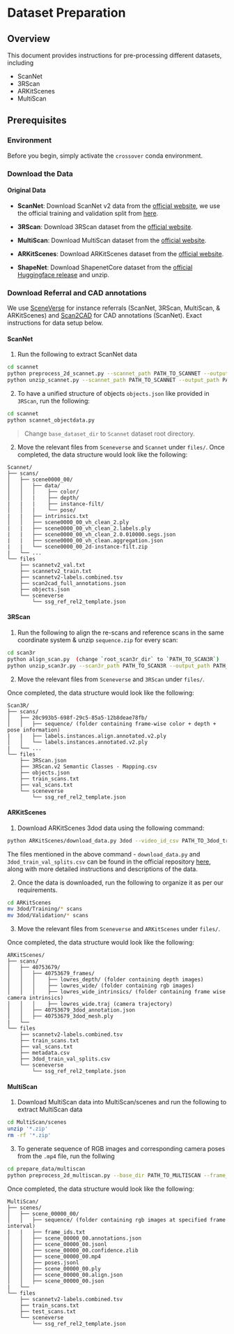 # Dataset Preparation

## Overview

This document provides instructions for pre-processing different datasets, including 
- ScanNet
- 3RScan
- ARKitScenes
- MultiScan

## Prerequisites

### Environment
Before you begin, simply activate the `crossover` conda environment.

### Download the Data

#### Original Data
- **ScanNet**: Download ScanNet v2 data from the [official website](https://github.com/ScanNet/ScanNet), we use the official training and validation split from [here](https://github.com/ScanNet/ScanNet/tree/master/Tasks/Benchmark).

- **3RScan**: Download 3RScan dataset from the [official website](https://github.com/WaldJohannaU/3RScan).

- **MultiScan**: Download MultiScan dataset from the [official website](https://github.com/smartscenes/multiscan).

- **ARKitScenes**: Download ARKitScenes dataset from the [official website](https://github.com/apple/ARKitScenes).

- **ShapeNet**: Download ShapenetCore dataset from the [official Huggingface release](https://huggingface.co/datasets/ShapeNet/ShapeNetCore) and unzip.

### Download Referral and CAD annotations
We use [SceneVerse](https://scene-verse.github.io/) for instance referrals (ScanNet, 3RScan, MultiScan, & ARKitScenes) and [Scan2CAD](https://github.com/skanti/Scan2CAD) for CAD annotations (ScanNet). Exact instructions for data setup below.


#### ScanNet
1. Run the following to extract ScanNet data 
```bash
cd scannet
python preprocess_2d_scannet.py --scannet_path PATH_TO_SCANNET --output_path PATH_TO_SCANNET
python unzip_scannet.py --scannet_path PATH_TO_SCANNET --output_path PATH_TO_SCANNET
```

2. To have a unified structure of objects `objects.json` like provided in `3RScan`, run the following:

```bash
cd scannet
python scannet_objectdata.py
```

> Change `base_dataset_dir` to `Scannet` dataset root directory.

2. Move the relevant files from `Sceneverse` and `Scannet` under `files/`. Once completed, the data structure would look like the following:

```
Scannet/
├── scans/
│   ├── scene0000_00/
│   │   ├── data/
│   │   │    ├── color/
│   │   |    ├── depth/
|   |   |    ├── instance-filt/
│   │   |    └── pose/
|   |   ├── intrinsics.txt
│   │   ├── scene0000_00_vh_clean_2.ply 
|   |   ├── scene0000_00_vh_clean_2.labels.ply
|   |   ├── scene0000_00_vh_clean_2.0.010000.segs.json
|   |   ├── scene0000_00_vh_clean.aggregation.json
|   |   └── scene0000_00_2d-instance-filt.zip
|   └── ...
└── files
    ├── scannetv2_val.txt
    ├── scannetv2_train.txt
    ├── scannetv2-labels.combined.tsv
    ├── scan2cad_full_annotations.json
    ├── objects.json
    └── sceneverse  
        └── ssg_ref_rel2_template.json
```

#### 3RScan

1. Run the following to align the re-scans and reference scans in the same coordinate system & unzip `sequence.zip` for every scan:

```bash
cd scan3r
python align_scan.py  (change `root_scan3r_dir` to `PATH_TO_SCAN3R`)
python unzip_scan3r.py --scan3r_path PATH_TO_SCAN3R --output_path PATH_TO_SCAN3R
```

2. Move the relevant files from `Sceneverse` and `3RScan` under `files/`.

Once completed, the data structure would look like the following:

```
Scan3R/
├── scans/
│   ├── 20c993b5-698f-29c5-85a5-12b8deae78fb/
│   │   ├── sequence/ (folder containing frame-wise color + depth + pose information)
|   |   ├── labels.instances.align.annotated.v2.ply
│   │   └── labels.instances.annotated.v2.ply
|   └── ...
└── files
    ├── 3RScan.json
    ├── 3RScan.v2 Semantic Classes - Mapping.csv
    ├── objects.json
    ├── train_scans.txt
    ├── val_scans.txt
    └── sceneverse  
        └── ssg_ref_rel2_template.json
```

#### ARKitScenes
1. Download ARKitScenes 3dod data using the following command:

```bash
python ARKitScenes/download_data.py 3dod --video_id_csv PATH_TO_3dod_train_val_splits.csv --download_dir PATH_TO_ARKITSCENES
```
The files mentioned in the above command - ```download_data.py``` and ```3dod_train_val_splits.csv``` can be found in the official repository [here](https://github.com/apple/ARKitScenes), along with more detailed instructions and descriptions of the data.

2. Once the data is downloaded, run the following to organize it as per our requirements.
 
 ```bash
cd ARKitScenes
mv 3dod/Training/* scans
mv 3dod/Validation/* scans
```

3. Move the relevant files from `Sceneverse` and `ARKitScenes` under `files/`.

Once completed, the data structure would look like the following:
```
ARKitScenes/
├── scans/
│   ├── 40753679/
│   │   ├── 40753679_frames/ 
│   │   │    ├── lowres_depth/ (folder containing depth images)
│   │   │    ├── lowres_wide/ (folder containing rgb images)
│   │   │    ├── lowres_wide_intrinsics/ (folder containing frame wise camera intrinsics)
│   │   │    ├── lowres_wide.traj (camera trajectory)
│   │   ├── 40753679_3dod_annotation.json
│   │   ├── 40753679_3dod_mesh.ply
|   └── 
└── files
    ├── scannetv2-labels.combined.tsv
    ├── train_scans.txt
    ├── val_scans.txt
    ├── metadata.csv
    ├── 3dod_train_val_splits.csv
    └── sceneverse  
        └── ssg_ref_rel2_template.json
```

#### MultiScan
1. Download MultiScan data into MultiScan/scenes and run the following to extract MultiScan data 
 
 ```bash
cd MultiScan/scenes
unzip '*.zip'
rm -rf '*.zip'
```
3. To generate sequence of RGB images and corresponding camera poses from the ```.mp4``` file, run the follwing
```bash
cd prepare_data/multiscan
python preprocess_2d_multiscan.py --base_dir PATH_TO_MULTISCAN --frame_interval {frame_interval}
```
Once completed, the data structure would look like the following:
```
MultiScan/
├── scenes/
│   ├── scene_00000_00/
│   │   ├── sequence/ (folder containing rgb images at specified frame interval)
|   |   ├── frame_ids.txt
│   │   ├── scene_00000_00.annotations.json
│   │   ├── scene_00000_00.jsonl
│   │   ├── scene_00000_00.confidence.zlib
│   │   ├── scene_00000_00.mp4
│   │   ├── poses.jsonl
│   │   ├── scene_00000_00.ply
│   │   ├── scene_00000_00.align.json
│   │   ├── scene_00000_00.json
|   └── 
└── files
    ├── scannetv2-labels.combined.tsv
    ├── train_scans.txt
    ├── test_scans.txt
    └── sceneverse  
        └── ssg_ref_rel2_template.json
```